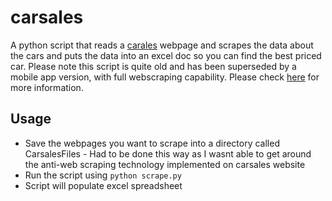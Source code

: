 # carsales
A python script that reads a [carales](https://www.carsales.com.au/) webpage and scrapes the data about the cars and puts the data into an excel doc so you can find the best priced car. Please note this script is quite old and has been superseded by a mobile app version, with full webscraping capability. Please check [here](https://github.com/kebab01/carsales-scraper) for more information.

## Usage
- Save the webpages you want to scrape into a directory called CarsalesFiles - Had to be done this way as I wasnt able to get around the anti-web scraping technology implemented on carsales website
- Run the script using `python scrape.py`
- Script will populate excel spreadsheet
